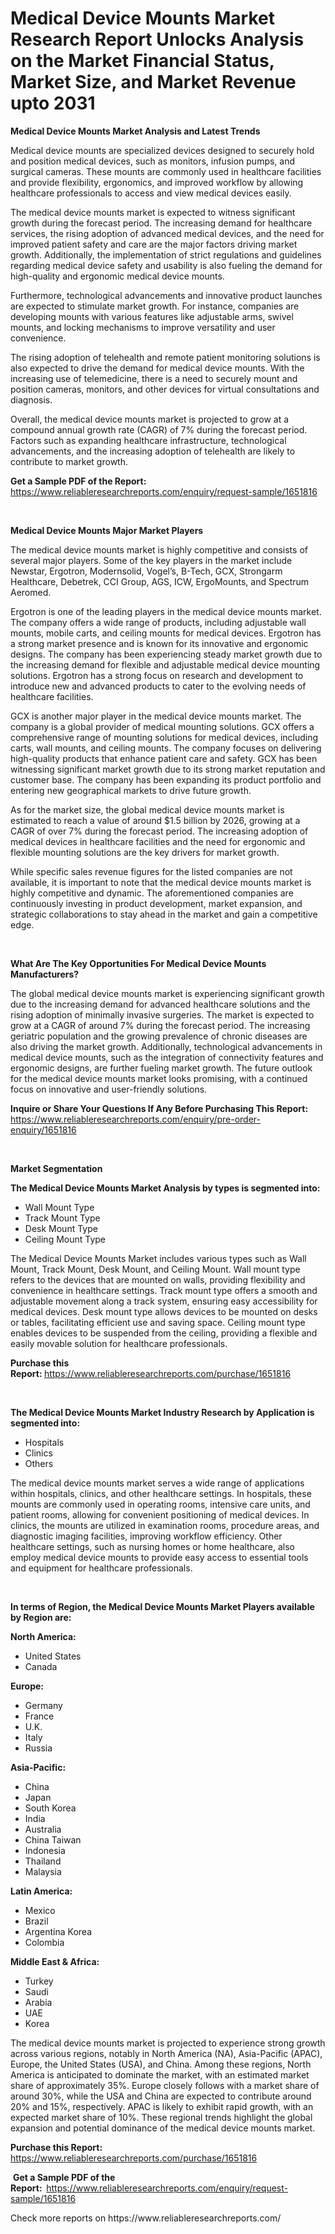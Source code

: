 <p><h1>Medical Device Mounts Market Research Report Unlocks Analysis on the Market Financial Status, Market Size, and Market Revenue upto 2031</h1></p><p><strong>Medical Device Mounts Market Analysis and Latest Trends</strong></p>
<p><p>Medical device mounts are specialized devices designed to securely hold and position medical devices, such as monitors, infusion pumps, and surgical cameras. These mounts are commonly used in healthcare facilities and provide flexibility, ergonomics, and improved workflow by allowing healthcare professionals to access and view medical devices easily.</p><p>The medical device mounts market is expected to witness significant growth during the forecast period. The increasing demand for healthcare services, the rising adoption of advanced medical devices, and the need for improved patient safety and care are the major factors driving market growth. Additionally, the implementation of strict regulations and guidelines regarding medical device safety and usability is also fueling the demand for high-quality and ergonomic medical device mounts.</p><p>Furthermore, technological advancements and innovative product launches are expected to stimulate market growth. For instance, companies are developing mounts with various features like adjustable arms, swivel mounts, and locking mechanisms to improve versatility and user convenience.</p><p>The rising adoption of telehealth and remote patient monitoring solutions is also expected to drive the demand for medical device mounts. With the increasing use of telemedicine, there is a need to securely mount and position cameras, monitors, and other devices for virtual consultations and diagnosis.</p><p>Overall, the medical device mounts market is projected to grow at a compound annual growth rate (CAGR) of 7% during the forecast period. Factors such as expanding healthcare infrastructure, technological advancements, and the increasing adoption of telehealth are likely to contribute to market growth.</p></p>
<p><strong>Get a Sample PDF of the Report:&nbsp;</strong> <a href="https://www.reliableresearchreports.com/enquiry/request-sample/1651816">https://www.reliableresearchreports.com/enquiry/request-sample/1651816</a></p>
<p>&nbsp;</p>
<p><strong>Medical Device Mounts Major Market Players</strong></p>
<p><p>The medical device mounts market is highly competitive and consists of several major players. Some of the key players in the market include Newstar, Ergotron, Modernsolid, Vogel’s, B-Tech, GCX, Strongarm Healthcare, Debetrek, CCI Group, AGS, ICW, ErgoMounts, and Spectrum Aeromed. </p><p>Ergotron is one of the leading players in the medical device mounts market. The company offers a wide range of products, including adjustable wall mounts, mobile carts, and ceiling mounts for medical devices. Ergotron has a strong market presence and is known for its innovative and ergonomic designs. The company has been experiencing steady market growth due to the increasing demand for flexible and adjustable medical device mounting solutions. Ergotron has a strong focus on research and development to introduce new and advanced products to cater to the evolving needs of healthcare facilities. </p><p>GCX is another major player in the medical device mounts market. The company is a global provider of medical mounting solutions. GCX offers a comprehensive range of mounting solutions for medical devices, including carts, wall mounts, and ceiling mounts. The company focuses on delivering high-quality products that enhance patient care and safety. GCX has been witnessing significant market growth due to its strong market reputation and customer base. The company has been expanding its product portfolio and entering new geographical markets to drive future growth. </p><p>As for the market size, the global medical device mounts market is estimated to reach a value of around $1.5 billion by 2026, growing at a CAGR of over 7% during the forecast period. The increasing adoption of medical devices in healthcare facilities and the need for ergonomic and flexible mounting solutions are the key drivers for market growth.</p><p>While specific sales revenue figures for the listed companies are not available, it is important to note that the medical device mounts market is highly competitive and dynamic. The aforementioned companies are continuously investing in product development, market expansion, and strategic collaborations to stay ahead in the market and gain a competitive edge.</p></p>
<p>&nbsp;</p>
<p><strong>What Are The Key Opportunities For Medical Device Mounts Manufacturers?</strong></p>
<p><p>The global medical device mounts market is experiencing significant growth due to the increasing demand for advanced healthcare solutions and the rising adoption of minimally invasive surgeries. The market is expected to grow at a CAGR of around 7% during the forecast period. The increasing geriatric population and the growing prevalence of chronic diseases are also driving the market growth. Additionally, technological advancements in medical device mounts, such as the integration of connectivity features and ergonomic designs, are further fueling market growth. The future outlook for the medical device mounts market looks promising, with a continued focus on innovative and user-friendly solutions.</p></p>
<p><strong>Inquire or Share Your Questions If Any Before Purchasing This Report:</strong> <a href="https://www.reliableresearchreports.com/enquiry/pre-order-enquiry/1651816">https://www.reliableresearchreports.com/enquiry/pre-order-enquiry/1651816</a></p>
<p>&nbsp;</p>
<p><strong>Market Segmentation</strong></p>
<p><strong>The Medical Device Mounts Market Analysis by types is segmented into:</strong></p>
<p><ul><li>Wall Mount Type</li><li>Track Mount Type</li><li>Desk Mount Type</li><li>Ceiling Mount Type</li></ul></p>
<p><p>The Medical Device Mounts Market includes various types such as Wall Mount, Track Mount, Desk Mount, and Ceiling Mount. Wall mount type refers to the devices that are mounted on walls, providing flexibility and convenience in healthcare settings. Track mount type offers a smooth and adjustable movement along a track system, ensuring easy accessibility for medical devices. Desk mount type allows devices to be mounted on desks or tables, facilitating efficient use and saving space. Ceiling mount type enables devices to be suspended from the ceiling, providing a flexible and easily movable solution for healthcare professionals.</p></p>
<p><strong>Purchase this Report:&nbsp;</strong><a href="https://www.reliableresearchreports.com/purchase/1651816">https://www.reliableresearchreports.com/purchase/1651816</a></p>
<p>&nbsp;</p>
<p><strong>The Medical Device Mounts Market Industry Research by Application is segmented into:</strong></p>
<p><ul><li>Hospitals</li><li>Clinics</li><li>Others</li></ul></p>
<p><p>The medical device mounts market serves a wide range of applications within hospitals, clinics, and other healthcare settings. In hospitals, these mounts are commonly used in operating rooms, intensive care units, and patient rooms, allowing for convenient positioning of medical devices. In clinics, the mounts are utilized in examination rooms, procedure areas, and diagnostic imaging facilities, improving workflow efficiency. Other healthcare settings, such as nursing homes or home healthcare, also employ medical device mounts to provide easy access to essential tools and equipment for healthcare professionals.</p></p>
<p>&nbsp;</p>
<p><strong>In terms of Region, the Medical Device Mounts Market Players available by Region are:</strong></p>
<p>
    <p> <strong> North America: </strong>
        <ul>
            <li>United States</li>
            <li>Canada</li>
        </ul>
        </p> 
    <p> <strong> Europe: </strong>
        <ul>
            <li>Germany</li>
            <li>France</li>
            <li>U.K.</li>
            <li>Italy</li>
            <li>Russia</li>
        </ul>
        </p> 
    <p> <strong> Asia-Pacific: </strong>
        <ul>
            <li>China</li>
            <li>Japan</li>
            <li>South Korea</li>
            <li>India</li>
            <li>Australia</li>
            <li>China Taiwan</li>
            <li>Indonesia</li>
            <li>Thailand</li>
            <li>Malaysia</li>
        </ul>
        </p> 
    <p> <strong> Latin America: </strong>
        <ul>
            <li>Mexico</li>
            <li>Brazil</li>
            <li>Argentina Korea</li>
            <li>Colombia</li>
        </ul>
        </p> 
    <p> <strong> Middle East & Africa: </strong>
        <ul>
            <li>Turkey</li>
            <li>Saudi</li>
            <li>Arabia</li>
            <li>UAE</li>
            <li>Korea</li>
        </ul>
    </p>
    </p>
<p><p>The medical device mounts market is projected to experience strong growth across various regions, notably in North America (NA), Asia-Pacific (APAC), Europe, the United States (USA), and China. Among these regions, North America is anticipated to dominate the market, with an estimated market share of approximately 35%. Europe closely follows with a market share of around 30%, while the USA and China are expected to contribute around 20% and 15%, respectively. APAC is likely to exhibit rapid growth, with an expected market share of 10%. These regional trends highlight the global expansion and potential dominance of the medical device mounts market.</p></p>
<p><strong>Purchase this Report: </strong><a href="https://www.reliableresearchreports.com/purchase/1651816">https://www.reliableresearchreports.com/purchase/1651816</a></p>
<p>&nbsp;<strong>Get a Sample PDF of the Report:&nbsp;&nbsp;</strong><a href="https://www.reliableresearchreports.com/enquiry/request-sample/1651816">https://www.reliableresearchreports.com/enquiry/request-sample/1651816</a></p>
<p><strong></strong></p>
<p>Check more reports on https://www.reliableresearchreports.com/</p>